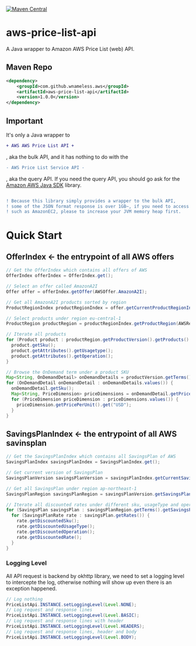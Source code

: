 [![Maven Central](https://maven-badges.herokuapp.com/maven-central/com.github.wnameless.aws/aws-price-list-api/badge.svg)](https://maven-badges.herokuapp.com/maven-central/com.github.wnameless.aws/aws-price-list-api)

aws-price-list-api
=============
A Java wrapper to Amazon AWS Price List (web) API.

## Maven Repo
```xml
<dependency>
	<groupId>com.github.wnameless.aws</groupId>
	<artifactId>aws-price-list-api</artifactId>
	<version>1.0.0</version>
</dependency>
```
## Important
It's only a Java wrapper to
```diff
+ AWS AWS Price List API +
```
, aka the bulk API, and it has nothing to do with the
```diff
- AWS Price List Service API -
```
, aka the query API. If you need the query API, you should go ask for the [Amazon AWS Java SDK](https://aws.amazon.com/sdk-for-java/) library.

```diff

! Because this library simply provides a wrapper to the bulk API,
! some of the JSON format response is over 1GB~, if you need to access those products,
! such as AmazonEC2, please to increase your JVM memory heap first.
```
# Quick Start

## OfferIndex <- the entrypoint of all AWS offers
```java
// Get the OfferIndex which contains all offers of AWS
OfferIndex offerIndex = OfferIndex.get();

// Select an offer called AmazonA2I
Offer offer = offerIndex.getOffer(AWSOffer.AmazonA2I);

// Get all AmazonA2I products sorted by region
ProductRegionIndex productRegionIndex = offer.getCurrentProductRegionIndex();

// Select products under region eu-central-1
ProductRegion productRegion = productRegionIndex.getProductRegion(AWSRegion.eu_central_1);

// Iterate all products
for (Product product : productRegion.getProductVersion().getProducts().values()) {
  product.getSku();
  product.getAttributes().getUsagetype();
  product.getAttributes().getOperation();
}

// Browse the OnDemand term under a product SKU
Map<String, OnDemandDetail> onDemandDetails = productVersion.getTerms().getOnDemand().get(product.getSku());
for (OnDemandDetail onDemandDetail : onDemandDetails.values()) {
  onDemandDetail.getSku();
  Map<String, PriceDimension> priceDimensions = onDemandDetail.getPriceDimensions();
  for (PriceDimension priceDimension : priceDimensions.values()) {
    priceDimension.getPricePerUnit().get("USD");
  }
}
```
## SavingsPlanIndex <- the entrypoint of all AWS savinsplan
```java
// Get the SavingsPlanIndex which contains all SavingsPlan of AWS
SavingsPlanIndex savingsPlanIndex = SavingsPlanIndex.get();

// Get current version of SavingsPlan
SavingsPlanVersion savingsPlanVersion = savingsPlanIndex.getCurrentSavingsPlanVersion();

// Get all SavingsPlan under region ap-northeast-1
SavingsPlanRegion savingsPlanRegion = savingsPlanVersion.getSavingsPlanRegion(AWSRegion.ap_northeast_1);

// Iterate all discounted rates under different sku, usageType and operation
for (SavingsPlan savingsPlan : savingsPlanRegion.getTerms().getSavingsPlan()) {
  for (SavingsPlanRate rate : savingsPlan.getRates()) {
    rate.getDiscountedSku();
    rate.getDiscountedUsageType();
    rate.getDiscountedOperation();
    rate.getDiscountedRate();
  }
}
```

### Logging Level
All API request is backend by okhttp library, we need to set a logging level to intercepte the log, otherwise nothing will show up even there is an exception happened.
```java
// Log nothing
PriceListApi.INSTANCE.setLoggingLevel(Level.NONE);
// Log request and response lines
PriceListApi.INSTANCE.setLoggingLevel(Level.BASIC);
// Log request and response lines with header
PriceListApi.INSTANCE.setLoggingLevel(Level.HEADERS);
// Log request and response lines, header and body
PriceListApi.INSTANCE.setLoggingLevel(Level.BODY);
```

